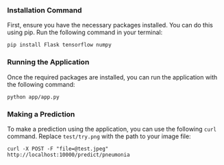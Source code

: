 
### Installation Command

First, ensure you have the necessary packages installed. You can do this using pip. Run the following command in your terminal:

```
pip install Flask tensorflow numpy
```
### Running the Application

Once the required packages are installed, you can run the application with the following command:

```
python app/app.py
```

### Making a Prediction


To make a prediction using the application, you can use the following `curl` command. Replace `test/try.png` with the path to your image file:

```
curl -X POST -F "file=@test.jpeg" http://localhost:10000/predict/pneumonia

```